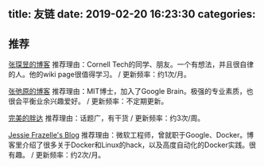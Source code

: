 title: 友链
date: 2019-02-20 16:23:30
categories:
---

## 推荐

[张琛昱的博客](http://zhangchenyu.me/)
推荐理由：Cornell Tech的同学、朋友。一个有想法，并且很自律的人。他的wiki page很值得学习。 / 更新频率：约1次/月。

[张弛原的博客](http://freemind.pluskid.org/)
推荐理由：MIT博士，加入了Google Brain。极强的专业素质，也很会平衡业余兴趣爱好。 / 更新频率：不定期更新。

[完美的胖达](https://wmdpd.com/)
推荐理由：话题广，有干货 / 更新频率：约3次/周。

[Jessie Frazelle's Blog](https://blog.jessfraz.com/)
推荐理由：微软工程师，曾就职于Google、Docker。博客里介绍了很多关于Docker和Linux的hack，以及高度自动化的Docker实践。很有趣。 / 更新频率：约2次/月。